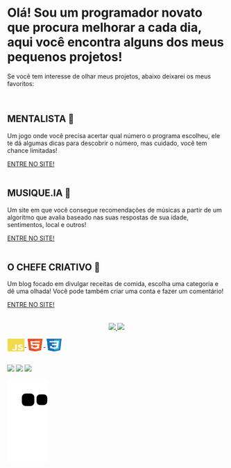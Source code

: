 <h1 >Olá! Sou um programador novato que procura melhorar a cada dia, aqui você encontra alguns dos meus pequenos projetos! </h1>
<p>Se você tem interesse de olhar meus projetos, abaixo deixarei os meus favoritos:</p> <br>
<h2>MENTALISTA 🧠</h2>
<p>Um jogo onde você precisa acertar qual número o programa escolheu, ele te dá algumas dicas para descobrir o número, mas cuidado, você tem chance limitadas! </p>
<a href="https://itsunder.github.io/Mentalista/">ENTRE NO SITE!</a> <br> <br>
<h2>MUSIQUE.IA 🎵</h2>
<p>Um site em que você consegue recomendações de músicas a partir de um algoritmo que avalia baseado nas suas respostas de sua idade, sentimentos, local e outros!  </p>
<a href="https://itsunder.github.io/Musique.IA/">ENTRE NO SITE!</a> <br> <br>
<h2>O CHEFE CRIATIVO 🍳</h2>
<p>Um blog focado em divulgar receitas de comida, escolha uma categoria e dê uma olhada! Você pode também criar uma conta e fazer um comentário! </p>
<a href="https://itsunder.github.io/Blog-Culinaria/">ENTRE NO SITE!</a>  <br> <br>
<br>
<div align="center">
  <a href="https://github.com/ItsUnder">
    <img height="180em" src="https://github-readme-stats.vercel.app/api?username=ItsUnder&show_icons=true&theme=midnight-purple&include_all_commits=true&count_private=true" />
    <img height="180em" src="https://github-readme-stats.vercel.app/api/top-langs/?username=ItsUnder&layout=compact&langs_count=7&theme=midnight-purple" />
</div>
<div style="display: inline_block"><br>
  <img align="center" alt="Under-Js" height="30" width="40" src="https://raw.githubusercontent.com/devicons/devicon/master/icons/javascript/javascript-plain.svg">
  <img align="center" alt="Under-HTML" height="30" width="40" src="https://raw.githubusercontent.com/devicons/devicon/master/icons/html5/html5-original.svg">
  <img align="center" alt="Under-CSS" height="30" width="40" src="https://raw.githubusercontent.com/devicons/devicon/master/icons/css3/css3-original.svg">
</div>

##

<div>
  <a href="https://www.youtube.com/channel/UCMK9D7s2CrYtUZak33IwRKA/" target="_blank"><img src="https://img.shields.io/badge/YouTube-FF0000?style=for-the-badge&logo=youtube&logoColor=white" target="_blank"></a>
  <a href="mailto:matheusmarianoe@gmail.com"><img src="https://img.shields.io/badge/-Gmail-%23333?style=for-the-badge&logo=gmail&logoColor=white" target="_blank"></a>
  <a href="https://steamcommunity.com/profiles/76561198219310284/" target="_blank"><img src="https://img.shields.io/badge/Steam-000000?style=for-the-badge&logo=steam&logoColor=white" target="_blank"></a>

  ![Snake animation](https://github.com/ItsUnder/ItsUnder/blob/output/github-contribution-grid-snake.svg)

</div>
